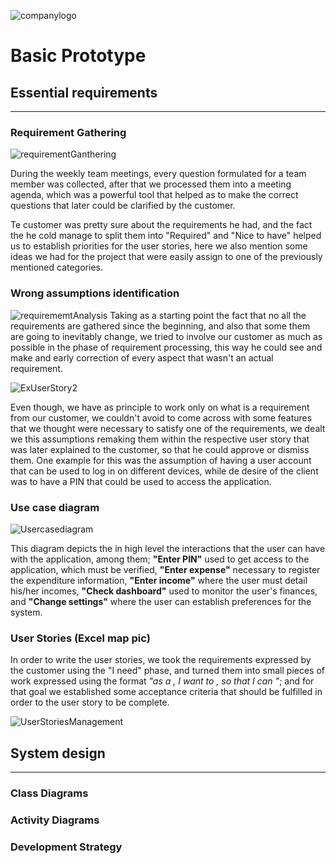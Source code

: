 ![companylogo]({{site.baseurl}}/images/405logo.png)

# Basic Prototype

## Essential requirements
---



### Requirement Gathering


![requirementGanthering]({{site.baseurl}}/images/RequirementGathering.jpg)

During the weekly team meetings, every question formulated for a team member was collected, after that we processed them into a meeting agenda, which was a powerful tool that helped as to make the correct questions that later could be clarified by the customer.

Te customer was pretty sure about the requirements he had, and the fact the he cold manage to split them into "Required" and "Nice to have" helped us to establish priorities for the user stories, here we also mention some ideas we had for the project that were easily assign to one of the previously mentioned categories.



### Wrong assumptions identification
![requirememtAnalysis]({{site.baseurl}}/images/RequirememtAnalysis.png)
Taking as a starting point the fact that no all the requirements are gathered since the beginning, and also that some them are going to inevitably change, we tried to involve our customer as much as possible in the phase of requirement processing, this way he could see and make and early correction of every aspect that wasn't an actual requirement.

![ExUserStory2]({{site.baseurl}}/images/ExUserStory2.png)

Even though, we have as principle to work only on what is a requirement from our customer, we couldn't avoid to come across with some features that we thought were necessary to satisfy one of the requirements, we dealt we this assumptions remaking them within the respective user story that was later explained to the customer, so that he could approve or dismiss them. One example for this was the assumption of having a user account that can be used to log in on different devices, while de desire of the client was to have a PIN that could be used to access the application.

### Use case diagram 

![Usercasediagram]({{site.baseurl}}/images/Usercase_newest.png)  

This diagram depicts the in high level the interactions that the user can have with the application, among them; **"Enter PIN"** used to get access to the application, which must be verified, **"Enter expense"** necessary to register the expenditure information, **"Enter income"** where the user must detail his/her incomes, **"Check dashboard"** used to monitor the user's finances, and **"Change settings"** where the user can establish preferences for the system.


### User Stories (Excel map pic)

In order to write the user stories, we took the requirements expressed by the customer using the "I need" phase, and turned them into small pieces of work expressed using the format *"as a <type of user>, I want to <perform some task>, so that I can <achieve some goal>"*; and for that goal we established some acceptance criteria that should be fulfilled in order to the user story to be complete.<br /> 

![UserStoriesManagement]({{site.baseurl}}/images/UserStoriesManagement_newest1.png)  

## System design
---

### Class Diagrams

### Activity Diagrams

### Development Strategy
